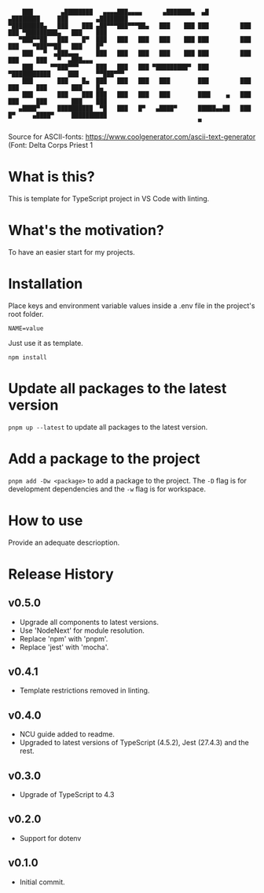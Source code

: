 ```
    ███        ▄████████   ▄▄▄▄███▄▄▄▄      ▄███████▄  ▄█          ▄████████     ███        ▄████████ 
▀█████████▄   ███    ███ ▄██▀▀▀███▀▀▀██▄   ███    ███ ███         ███    ███ ▀█████████▄   ███    ███ 
   ▀███▀▀██   ███    █▀  ███   ███   ███   ███    ███ ███         ███    ███    ▀███▀▀██   ███    █▀  
    ███   ▀  ▄███▄▄▄     ███   ███   ███   ███    ███ ███         ███    ███     ███   ▀  ▄███▄▄▄     
    ███     ▀▀███▀▀▀     ███   ███   ███ ▀█████████▀  ███       ▀███████████     ███     ▀▀███▀▀▀     
    ███       ███    █▄  ███   ███   ███   ███        ███         ███    ███     ███       ███    █▄  
    ███       ███    ███ ███   ███   ███   ███        ███▌    ▄   ███    ███     ███       ███    ███ 
   ▄████▀     ██████████  ▀█   ███   █▀   ▄████▀      █████▄▄██   ███    █▀     ▄████▀     ██████████ 
                                                      ▀                                               
```

Source for ASCII-fonts: https://www.coolgenerator.com/ascii-text-generator
(Font: Delta Corps Priest 1


# What is this?

This is template for TypeScript project in VS Code with linting.

# What's the motivation?

To have an easier start for my projects.

# Installation
Place keys and environment variable values inside a .env file in the project's root folder.
```
NAME=value
```

Just use it as template.
```
npm install
```


# Update all packages to the latest version
`pnpm up --latest` to update all packages to the latest version.

# Add a package to the project
`pnpm add -Dw <package>` to add a package to the project. The `-D` flag is for development dependencies and the `-w` flag is for workspace.


# How to use
Provide an adequate descrioption.

# Release History

## v0.5.0
- Upgrade all components to latest versions.
- Use 'NodeNext' for module resolution.
- Replace 'npm' with 'pnpm'.
- Replace 'jest' with 'mocha'.

## v0.4.1
- Template restrictions removed in linting.
## v0.4.0
- NCU guide added to readme.
- Upgraded to latest versions of TypeScript (4.5.2), Jest (27.4.3) and the rest.

## v0.3.0
- Upgrade of TypeScript to 4.3

## v0.2.0
- Support for dotenv

## v0.1.0
- Initial commit.
